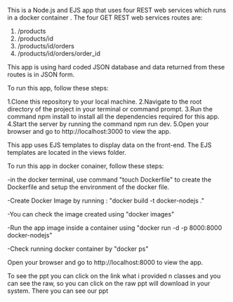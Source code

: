This is a Node.js and EJS app that uses four REST web services which runs in a docker container . The four GET REST web services routes are:

1. /products
2. /products/id
3. /products/id/orders
4. /products/id/orders/order_id

This app is using hard coded JSON database and data returned from these routes is in JSON form.

To run this app, follow these steps:

1.Clone this repository to your local machine.
2.Navigate to the root directory of the project in your terminal or command prompt.
3.Run the command npm install to install all the dependencies required for this app.
4.Start the server by running the command npm run dev.
5.Open your browser and go to http://localhost:3000 to view the app.

This app uses EJS templates to display data on the front-end. The EJS templates are located in the views folder.

To run this app in docker conainer, follow these steps:

-in the docker terminal, use command "touch Dockerfile" to create the Dockerfile and setup the environment of the docker file.

-Create Docker Image by running : "docker build -t docker-nodejs ."

-You can check the image created using "docker images"

-Run the app image inside a container using "docker run -d -p 8000:8000 docker-nodejs"

-Check running docker container by "docker ps"

Open your browser and go to http://localhost:8000 to view the app.

To see the ppt you can click on the link what i provided n classes and you can see the raw, so you can click on the raw ppt will download in your system. There you can see our ppt


